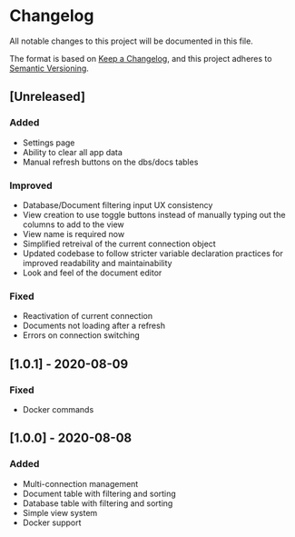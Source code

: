 # Changelog
All notable changes to this project will be documented in this file.

The format is based on [Keep a Changelog](https://keepachangelog.com/en/1.0.0/),
and this project adheres to [Semantic Versioning](https://semver.org/spec/v2.0.0.html).

## [Unreleased]
### Added
- Settings page
- Ability to clear all app data
- Manual refresh buttons on the dbs/docs tables

### Improved
- Database/Document filtering input UX consistency
- View creation to use toggle buttons instead of manually typing out the columns to add to the view
- View name is required now
- Simplified retreival of the current connection object
- Updated codebase to follow stricter variable declaration practices for improved readability and maintainability
- Look and feel of the document editor

### Fixed
- Reactivation of current connection
- Documents not loading after a refresh
- Errors on connection switching

## [1.0.1] - 2020-08-09
### Fixed
- Docker commands

## [1.0.0] - 2020-08-08
### Added
- Multi-connection management
- Document table with filtering and sorting
- Database table with filtering and sorting
- Simple view system
- Docker support
